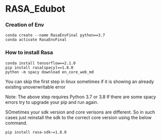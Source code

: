 # RASA_Edubot

### Creation of Env
```
conda create --name RasaEnvFinal python==3.7
conda activate RasaEnvFinal
```

### How to install Rasa

```
conda install tensorflow==2.1.0
pip install rasa[spacy]==1.8.0
python -m spacy download en_core_web_md
```
You can skip the first step in linux sometimes if it is showing an already existing unoverwritable error


Note: The above step requires Python 3.7 or 3.8
If there are some spacy errors try to upgrade your pip and run again.

SOmetimes your sdk version and core verisons are different. So in such cases just reinstall the sdk to the correct core version using the below command.

```
pip install rasa-sdk~=1.8.0
```
